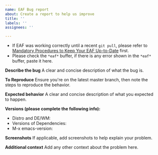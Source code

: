 ```yaml
---
name: EAF Bug report
about: Create a report to help us improve
title: ''
labels: ''
assignees: ''

---
```


- If EAF was working correctly until a recent `git pull`, please refer to [Mandatory Procedures to Keep Your EAF Up-to-Date](https://github.com/manateelazycat/emacs-application-framework/discussions/527?sort=new) first.
- Please check the `*eaf*` buffer, if there is any error shown in the `*eaf*` buffer, paste it here.

**Describe the bug**
A clear and concise description of what the bug is.

**To Reproduce**
Ensure you're on the latest master branch, then note the steps to reproduce the behavior.

**Expected behavior**
A clear and concise description of what you expected to happen.

**Versions (please complete the following info):**
 - Distro and DE/WM:
 - Versions of Dependencies:
 - M-x emacs-version:

**Screenshots**
If applicable, add screenshots to help explain your problem.

**Additional context**
Add any other context about the problem here.

